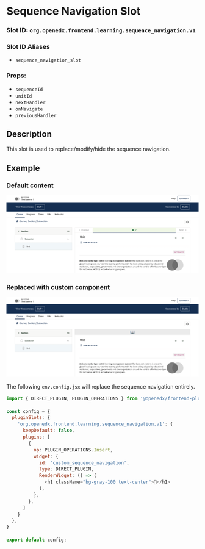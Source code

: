 # Sequence Navigation Slot

### Slot ID: `org.openedx.frontend.learning.sequence_navigation.v1`

### Slot ID Aliases
* `sequence_navigation_slot`

### Props:
* `sequenceId`
* `unitId`
* `nextHandler`
* `onNavigate`
* `previousHandler`

## Description

This slot is used to replace/modify/hide the sequence navigation.

## Example

### Default content
![Sequence navigation slot with default content](./screenshot_default.png)

### Replaced with custom component
![📖 in sequence navigation slot](./screenshot_custom.png)

The following `env.config.jsx` will replace the sequence navigation entirely.

```js
import { DIRECT_PLUGIN, PLUGIN_OPERATIONS } from '@openedx/frontend-plugin-framework';

const config = {
  pluginSlots: {
    'org.openedx.frontend.learning.sequence_navigation.v1': {
      keepDefault: false,
      plugins: [
        {
          op: PLUGIN_OPERATIONS.Insert,
          widget: {
            id: 'custom_sequence_navigation',
            type: DIRECT_PLUGIN,
            RenderWidget: () => (
              <h1 className="bg-gray-100 text-center">📖</h1>
            ),
          },
        },
      ]
    }
  },
}

export default config;
```
